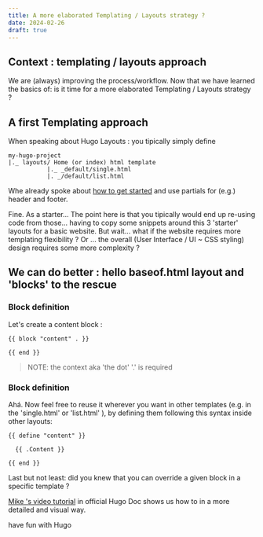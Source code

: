 ```yaml
---
title: A more elaborated Templating / Layouts strategy ?
date: 2024-02-26
draft: true
---
```


##  Context : templating / layouts approach

We are (always) improving the process/workflow. Now that we have learned the basics of: is it time for a more elaborated Templating / Layouts strategy ?

## A first Templating approach 

When speaking about Hugo Layouts : you tipically simply define

```
my-hugo-project
|._ layouts/ Home (or index) html template
           |._ _default/single.html
           |. _/default/list.html
```

Whe already spoke about [how to get started](/en/getting-started/)  and use partials for (e.g.) header and footer.

Fine. As a starter...
The point here is that you tipically would end up re-using code from those... having to copy some snippets around this 3 'starter' layouts for a basic website.
But wait... what if the website requires more templating flexibility ? Or ... the overall (User Interface / UI ~ CSS styling) design requires some more complexity ?

## We can do better : hello baseof.html layout and 'blocks' to the rescue

### Block definition

Let's create a content block  :

```
{{ block "content" . }}

{{ end }}
```

> NOTE: the context aka 'the dot'  '.' is required 

### Block definition 
Ahá. Now feel free to reuse it wherever you want in other templates (e.g. in the 'single.html' or 'list.html' ), by defining them following this syntax inside other layouts:

```
{{ define "content" }}

  {{ .Content }}

{{ end }}
```

Last but not least: did you knew that you can override a given block in a specific template ? 

[Mike 's video tutorial](https://gohugo.io/templates/base/) in official Hugo Doc shows us how to in a more detailed and visual way.

have fun with Hugo
